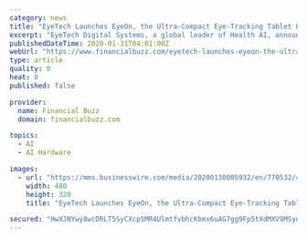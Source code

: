 ```yaml
---
category: news
title: "EyeTech Launches EyeOn, the Ultra-Compact Eye-Tracking Tablet Platform, Powered by Health AI, with FPGA for an Enhanced, Personalized User Experience"
excerpt: "EyeTech Digital Systems, a global leader of Health AI, announces the launch of EyeOn ... All eye tracking is processed on a dedicated FPGA chip that can be tuned and dynamically adapted to each user for optimal performance. “We designed the EyeOn platform for individuals who primarily use eye gaze to control their AAC devices, using our ..."
publishedDateTime: 2020-01-31T04:01:00Z
webUrl: "https://www.financialbuzz.com/eyetech-launches-eyeon-the-ultra-compact-eye-tracking-tablet-platform-powered-by-health-ai-with-fpga-for-an-enhanced-personalized-user-experience/"
type: article
quality: 0
heat: 0
published: false

provider:
  name: Financial Buzz
  domain: financialbuzz.com

topics:
  - AI
  - AI Hardware

images:
  - url: "https://mms.businesswire.com/media/20200130005932/en/770532/4/EyeOn_eye_gaze_speech_device.jpg"
    width: 480
    height: 320
    title: "EyeTech Launches EyeOn, the Ultra-Compact Eye-Tracking Tablet Platform, Powered by Health AI, with FPGA for an Enhanced, Personalized User Experience"

secured: "HwXJNYwy8wcDRLT5SyCXcpSMR4UlmtfvbhcKbmx6uAG7gg9Fp5tXdMXV9MSyd5L5ch+qe47fjOjO7nBRUKAukDEMmx7LMYzo95KgBnJb0u+4lR3ROs2a51B7ov8eEx8kPp1TtFYTS17lF/OcZhu85slsY7z87ZO4zS+A/hZlnvMxB9T+glBjC95xbcPMU5TfZ7Ka329JG26tZKuqtt4sKolUd+KyXJyZeq93JuCHoOBPRrbyOSFWJo4/QubE52lVWKEzM/nz1OuL314fSc/JLMBZfzTHsMAq0TqLTEzy1tM5cK442AMXhoJeg1QfmLBIIf5q+p3AMw5l24PZA+CG8NOaY//bgBdAyDx1c7hg0oX4mTy0dXPN79aq3ytOUZiVCfi/NbF+8el0jyINJS/ktUIZhrbv16GN0iGfRL/LZzMtbVcpnKta0IjFYr2FCYD31tHo4Isst8vKBJQsEHgmp6HNPc17F5mNKaisqeUUCXI=;A0gNsZe2hNTTRRK5vEidhQ=="
---
```


